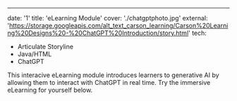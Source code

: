 ---

date: '1'
title: 'eLearning Module'
cover: './chatgptphoto.jpg'
external: 'https://storage.googleapis.com/alt_text_carson_learning/Carson%20Learning%20Designs%20-%20ChatGPT%20Introduction/story.html'
tech:

- Articulate Storyline
- Java/HTML
- ChatGPT

This interacive eLearning module introduces learners to generative AI by allowing them to interact with ChatGPT in real time. Try the immersive eLearning for yourself below.

